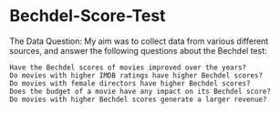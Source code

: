 # Bechdel-Score-Test


The Data Question: My aim was to collect data from various different sources, and answer the following questions about the Bechdel test:

    Have the Bechdel scores of movies improved over the years?
    Do movies with higher IMDB ratings have higher Bechdel scores?
    Do movies with female directors have higher Bechdel scores?
    Does the budget of a movie have any impact on its Bechdel score?
    Do movies with higher Bechdel scores generate a larger revenue?
